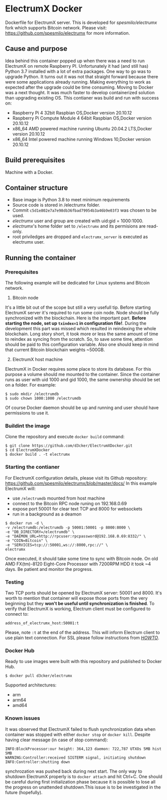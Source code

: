 # ElectrumX Docker
Dockerfile for ElectrumX server. This is developed for 
*spesmilo/electrumx* fork which supports Bitcoin network. 
Please visit: https://github.com/spesmilo/electrumx for more information.

## Cause and purpose

Idea behind this container popped up when there was a need to run ElectrumX
on remote Raspberry PI. Unfortunately it had (and still has) Python 3.7 
installed with a lot of extra packages. One way to go was to upgrade Python.
It turns out it was not that straight forward because there were some 
applications already running. Making everything to work as expected after 
the upgrade could be time consuming. Moving to Docker was a next thought. It 
was much faster to develop containerized solution than upgrading existing OS. 
This contianer was build and run with success on: 
- Raspberry Pi 4 32bit Raspbian OS,Docker version 20.10.12
- Raspberry Pi Compute Module 4 64bit Raspbian OS,Docker version 20.10.12
- x86_64 AMD powered machine running Ubuntu 20.04.2 LTS,Docker version 20.10.12
- x86_64 Intel powered machine running Windows 10,Docker version 20.10.12

## Build prerequisites 
 
Machine with a Docker. 

## Container structure

- Base image is Python 3.8 to meet minimum requirements
- Source code is stored in /electrumx folder.
- Commit `c5d1e802e7a7e98db36fbad79954b3a46b9e03f3` was chosen to be used.
- _electrumx_ user and group are created with uid:gid = 1000:1000.
- _electrumx_'s home folder set to `/electrumx` and its permisions are 
  read-only.
- root priviledges are dropped and `electrumx_server` is executed as electrumx
  user.

## Running the container

### Prerequisites

The following example will be dedicated for Linux systems and Bitcoin network.

1) Bitcoin node

It's a little bit out of the scope but still a very usefull tip. 
Before starting ElectrumX server it's required to run some coin node.
Node should be fully synchronized with the blockchain. Here is the important 
part. **Before starting the node, set up `txindex=1` in configuration file!**.
During the development this part was missed which resulted in reindexing the 
whole blockchain. Long story short, it took more or less the same amount of 
time to reindex as syncing from the scratch. So, to save some time, attention
should be paid to this configuration variable. Also one should keep in mind 
that current Bitcoin blockchain weights ~500GB.

2) ElectrumX host machine

ElectrumX in Docker requires some place to store its database. For this 
purpose a volume should me mounted to the container. Since the container
runs as user with uid 1000 and gid 1000, the same ownership should be set 
on a folder. For example:

```
$ sudo mkdir /electrumdb
$ sudo chown 1000:1000 /electrumdb
```

Of course Docker daemon should be up and running and user should have 
permissions to use it. 

### Buildint the image

Clone the repository and execute `docker build` command:

```
$ git clone https://github.com/d3cker/ElectrumXDocker.git
$ cd ElectrumXDocker
$ docker build . -t electrumx

```

### Starting the contianer

For ElectrumX configuration details, please visit its Github repository:
https://github.com/spesmilo/electrumx/blob/master/docs/
In this example ElectrumX will:
- use `/electrumdb` mounted from host machine
- connect to the Bitcoin RPC node runing on 192.168.0.69
- expose port 50001 for clear text TCP and 8000 for websockets
- run in a background as a deamon

```
$ docker run -d \
-v /electrumdb:/electrumdb -p 50001:50001 -p 8000:8000 \
-e "DB_DIRECTORY=/electrumdb" \
-e "DAEMON_URL=http://rpcuser:rpcpassword@192.168.0.69:8332/" \
-e "COIN=Bitcoin" \
-e "SERVICES=tcp://:50001,ws://:8000,rpc://" \
electrumx
```
Once executed, it should take some time to sync with Bitcoin node. On old
AMD FX(tm)-8120 Eight-Core Processor with 7200RPM HDD it took ~4 days. Be 
patient and monitor the progress.

### Testing

Two TCP ports should be opened by ElectrumX server: 50001 and 8000. It's worth
to mention that container will expose those ports from the very beginning
but they **won't be useful until synchronization is finished**. To verify that
ElectrumX is working, Electrum client must be configured to connect to:
```
address_of_electrumx_host:50001:t
```
Please, note `:t` at the end of the address. This will inform Electrum client 
to use plain text connection. For SSL please follow instructions from 
*[HOWTO](https://github.com/spesmilo/electrumx/blob/master/docs/HOWTO.rst)*.

### Docker Hub

Ready to use images were built with this repository and published to Docker
Hub. 
```
$ docker pull d3cker/electrumx
```
Supported architectures:
- arm
- arm64
- amd64

### Known issues

It was observed that ElectrumX failed to flush synchronization data when 
container was stopped with either `docker stop` or `docker kill`. Despite
having clear message (in case of stop command):
```
INFO:BlockProcessor:our height: 364,123 daemon: 722,787 UTXOs 5MB hist 5MB
WARNING:Controller:received SIGTERM signal, initiating shutdown
INFO:Controller:shutting down
```
synchrozation was pushed back during next start. The only way to shutdown 
ElectrumX properly is to `docker attach` and hit Ctrl+C. One should be 
careful during first initialization phase because it is possible to lose all 
the progress on unattended shutdown.This issue is to be investigated in the 
future (hopefully).

